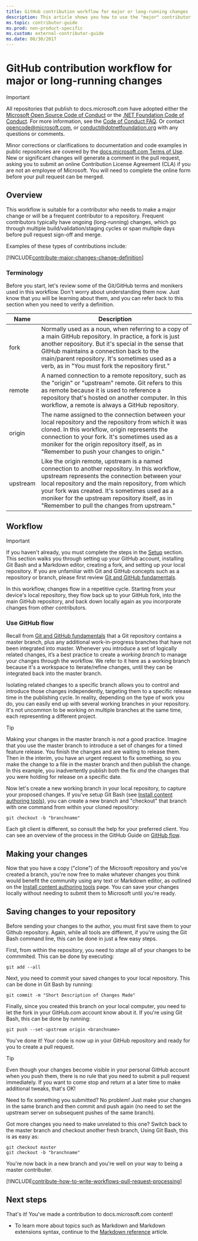 ```yaml
---
title: GitHub contribution workflow for major or long-running changes
description: This article shows you how to use the "major" contributor workflow to make contributions to docs.microsoft.com articles.
ms.topic: contributor-guide
ms.prod: non-product-specific
ms.custom: external-contributor-guide
ms.date: 08/30/2017
---
```

# GitHub contribution workflow for major or long-running changes

> [!IMPORTANT]
> All repositories that publish to docs.microsoft.com have adopted either the [Microsoft Open Source Code of Conduct](https://opensource.microsoft.com/codeofconduct/) or the [.NET Foundation Code of Conduct](https://dotnetfoundation.org/code-of-conduct). For more information, see the [Code of Conduct FAQ](https://opensource.microsoft.com/codeofconduct/faq/). Or contact [opencode@microsoft.com](mailto:opencode@microsoft.com), or [conduct@dotnetfoundation.org](mailto:conduct@dotnetfoundation.org) with any questions or comments.<br>
>
> Minor corrections or clarifications to documentation and code examples in public repositories are covered by the [docs.microsoft.com Terms of Use](https://docs.microsoft.com/legal/termsofuse). New or significant changes will generate a comment in the pull request, asking you to submit an online Contribution License Agreement (CLA) if you are not an employee of Microsoft. You will need to complete the online form before your pull request can be merged.

## Overview

This workflow is suitable for a contributor who needs to make a major change or will be a frequent contributor to a repository. Frequent contributors typically have ongoing (long-running) changes, which go through multiple build/validation/staging cycles or span multiple days before pull request sign-off and merge.

Examples of these types of contributions include:

[!INCLUDE[contribute-major-changes-change-definition](includes/contribute-how-to-write-workflows-major-change-definition.md)]

### Terminology

Before you start, let's review some of the Git/GitHub terms and monikers used in this workflow. Don't worry about understanding them now. Just know that you will be learning about them, and you can refer back to this section when you need to verify a definition.

| Name | Description |
|-----------|-------------|
|fork|Normally used as a noun, when referring to a copy of a main GitHub repository. In practice, a fork is just another repository. But it's special in the sense that GitHub maintains a connection back to the main/parent repository. It's sometimes used as a verb, as in "You must fork the repository first."|
|remote|A named connection to a remote repository, such as the "origin" or "upstream" remote. Git refers to this as remote because it is used to reference a repository that's hosted on another computer. In this workflow, a remote is always a GitHub repository.|
|origin|The name assigned to the connection between your local repository and the repository from which it was cloned. In this workflow, origin represents the connection to your fork. It's sometimes used as a moniker for the origin repository itself, as in "Remember to push your changes to origin."|
|upstream|Like the origin remote, upstream is a named connection to another repository. In this workflow, upstream represents the connection between your local repository and the main repository, from which your fork was created. It's sometimes used as a moniker for the upstream repository itself, as in "Remember to pull the changes from upstream."|

## Workflow

>[!IMPORTANT]
> If you haven't already, you must complete the steps in the [Setup](get-started-setup-github.md) section. This section walks you through setting up your GitHub account, installing Git Bash and a Markdown editor, creating a fork, and setting up your local repository. If you are unfamiliar with Git and GitHub concepts such as a repository or branch, please first review [Git and GitHub fundamentals](git-github-fundamentals.md).

In this workflow, changes flow in a repetitive cycle. Starting from your device's local repository, they flow back up to your GitHub fork, into the main GitHub repository, and back down locally again as you incorporate changes from other contributors.

### Use GitHub flow

Recall from [Git and GitHub fundamentals](git-github-fundamentals.md#git) that a Git repository contains a master branch, plus any additional work-in-progress branches that have not been integrated into master. Whenever you introduce a set of logically related changes, it’s a best practice to create a *working branch* to manage your changes through the workflow. We refer to it here as a working branch because it's a workspace to iterate/refine changes, until they can be integrated back into the master branch.

Isolating related changes to a specific branch allows you to control and introduce those changes independently, targeting them to a specific release time in the publishing cycle. In reality, depending on the type of work you do, you can easily end up with several working branches in your repository. It's not uncommon to be working on multiple branches at the same time, each representing a different project.

>[!TIP]
>Making your changes in the master branch is *not* a good practice. Imagine that you use the master branch to introduce a set of changes for a timed feature release. You finish the changes and are waiting to release them. Then in the interim, you have an urgent request to fix something, so you make the change to a file in the master branch and then publish the change. In this example, you inadvertently publish both the fix *and* the changes that you were holding for release on a specific date.

Now let's create a new working branch in your local repository, to capture your proposed changes. If you've setup Git Bash (see [Install content authoring tools](get-started-setup-tools.md)), you can create a new branch and "checkout" that branch with one command from within your cloned repository:

````
git checkout -b "branchname"
````

Each git client is different, so consult the help for your preferred client. You can see an overview of the process in the GitHub Guide on [GitHub flow](https://guides.github.com/introduction/flow/).

## Making your changes

Now that you have a copy ("clone") of the Microsoft repository and you've created a branch, you're now free to make whatever changes you think would benefit the community using any text or Markdown editor, as outlined on the [Install content authoring tools](get-started-setup-tools.md) page.  You can save your changes locally without needing to submit them to Microsoft until you're ready.

## Saving changes to your repository

Before sending your changes to the author, you must first save them to your Github repository.  Again, while all tools are different, if you're using the Git Bash command line, this can be done in just a few easy steps.

First, from within the repository, you need to _stage_ all of your changes to be commmited.  This can be done by executing:

````
git add --all
````

Next, you need to commit your saved changes to your local repository.  This can be done in Git Bash by running:

````
git commit -m "Short Description of Changes Made"
````

Finally, since you created this branch on your local computer, you need to let the fork in your GitHub.com account know about it.  If you're using Git Bash, this can be done by running:

````
git push --set-upstream origin <branchname>
````

You've done it!  Your code is now up in your GitHub repository and ready for you to create a pull request.  

>[!TIP]
> Even though your changes become visible in your personal GitHub account when you push them, there is no rule that you need to submit a pull request immediately.  If you want to come stop and return at a later time to make additional tweaks, that's OK!

Need to fix something you submitted?  No problem!  Just make your changes in the same branch and then commit and push again (no need to set the upstream server on subsequent pushes of the same branch).

Got more changes you need to make unrelated to this one?  Switch back to the master branch and checkout another fresh branch,  Using Git Bash, this is as easy as:

````
git checkout master
git checkout -b "branchname"
````

You're now back in a new branch and you're well on your way to being a master contributer.

[!INCLUDE[contribute-how-to-write-workflows-pull-request-processing](includes/contribute-how-to-write-workflows-pull-request-processing.md)]

## Next steps

That's it! You've made a contribution to docs.microsoft.com content!

- To learn more about topics such as Markdown and Markdown extensions syntax, continue to the [Markdown reference](markdown-reference.md) article.
